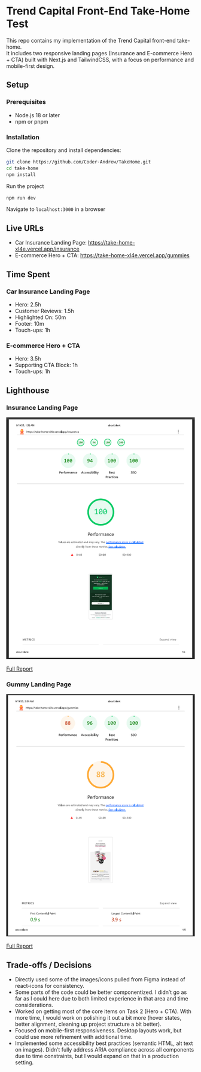 # Trend Capital Front-End Take-Home Test
This repo contains my implementation of the Trend Capital front-end take-home.  
It includes two responsive landing pages (Insurance and E-commerce Hero + CTA) built with Next.js and TailwindCSS, with a focus on performance and mobile-first design.

## Setup

### Prerequisites
- Node.js 18 or later
- npm or pnpm

### Installation
Clone the repository and install dependencies:

```bash
git clone https://github.com/Coder-Andrew/TakeHome.git
cd take-home
npm install
```

Run the project
```bash
npm run dev
```

Navigate to `localhost:3000` in a browser

## Live URLs
- Car Insurance Landing Page: https://take-home-xl4e.vercel.app/insurance
- E-commerce Hero + CTA: https://take-home-xl4e.vercel.app/gummies

## Time Spent

### Car Insurance Landing Page
- Hero: 2.5h
- Customer Reviews: 1.5h
- Highlighted On: 50m
- Footer: 10m
- Touch-ups: 1h

### E-commerce Hero + CTA
- Hero: 3.5h
- Supporting CTA Block: 1h
- Touch-ups: 1h

## Lighthouse
### Insurance Landing Page
![Insurance Landing Page Lighthouse Score](/Lighthouse-Insurance-Pic.PNG)

[Full Report](/Lighthouse-Insurance.pdf)

### Gummy Landing Page
![Gummy Landing Page Lighthouse Score](/Lighthouse-Gummy-Pic.PNG)

[Full Report](/Lighthouse-Gummy.pdf)

## Trade-offs / Decisions
- Directly used some of the images/icons pulled from Figma instead of react-icons for consistency.
- Some parts of the code could be better componentized. I didn’t go as far as I could here due to both limited experience in that area and time considerations.
- Worked on getting most of the core items on Task 2 (Hero + CTA). With more time, I would work on polishing it out a bit more (hover states, better alignment, cleaning up project structure a bit better). 
- Focused on mobile-first responsiveness. Desktop layouts work, but could use more refinement with additional time.
- Implemented some accessibility best practices (semantic HTML, alt text on images). Didn’t fully address ARIA compliance across all components due to time constraints, but I would expand on that in a production setting.
